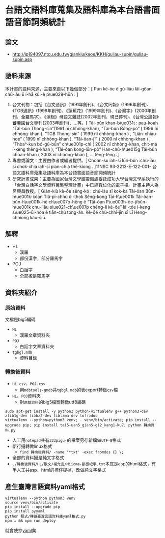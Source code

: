 # 台語文語料庫蒐集及語料庫為本台語書面語音節詞頻統計

## 論文
* http://ip194097.ntcu.edu.tw/giankiu/keoe/KKH/guliau-supin/guliau-supin.asp

## 語料來源
本計畫的語料來源，主要來自以下幾個部分：[ Pún kè-ōe ê gú-liāu lâi-gôan chú-iàu ū í-hā kúi-ê p\ue029-hūn : ]
  1. 台文刊物：包括《台文通訊》(1991年創刊)、《台文罔報》(1996年創刊)、《TGB通訊》(1999年創刊)、《蓮蕉花》(1999年創刊)、《台灣字》(2000年創刊，全羅馬字)、《湠根》母語文雜誌(2002年創刊，現已停刊)、《台灣公論報》蕃薯園台文專刊(2003年創刊)、...等。[ Tâi-bûn khan-b\ue031t : pau-koah “Tâi-bûn Thong-sìn”(1991 nî chhòng-khan), “Tâi-bûn Bóng-pò” ( 1996 nî chhòng-khan ), “TGB Thong-sìn” ( 1999 nî chhòng-khan ) , “Liân-chiau-hoe” ( 1999 nî chhòng-khan ), “Tâi-ôan-jī” ( 2000 nî chhòng-khan ) , “Thòaⁿ-kun bó-gú-bûn” ch\ue001p-chì ( 2002 nî chhòng-khan, chit-má í-keng thêng-khan ), “Tâi-ôan kong-lūn-pò” Han-chû-h\ue015g Tâi-bûn choan-khan ( 2003 nî chhòng-khan ), ... téng-téng .]
  2. 專書或論文：主要由作者或編者提供。[ Choan-su iah-sī lūn-bûn :chú-iàu sī chok-chiá iah-sī pian-chiá thê-kiong .  ]11NSC 93-2213-E-122-001- 台語文語料庫蒐集及語料庫為本台語書面語音節詞頻統計
  3. 研究計畫成果：主要為國家台灣文學館籌備處委託成功大學台灣文學系執行的「台灣白話字文學資料蒐集整理計畫」中已經數位化的電子檔。計畫主持人為呂興昌教授。[ Gián-kiù kè-ōe sêng-kó : chú-iàu sī kok-ka Tâi-ôan Bûn-h\ue001k-kóan Tiû-pī-chhù úi-thok Sêng-kong Tāi-h\ue001k Tâi-ôan-bûn-h\ue001k-hē ch\ue007p-hêng ê “Tâi-ôan P\ue003h-ōe-jībûn-h\ue001k chu-liāu s\ue021-ch\ue007p chéng-lí kè-ōe” lāi-tóe í-keng s\ue025-ūi-hòa ê tiān-chú tóng-àn. Kè-ōe chú-chhî-jîn sī Lī Heng-chhiong kàu-siū.

## 解釋
* HL
  * 漢羅
  * 部份漢字，部分羅馬字
* POJ
  * 白話字
  * 全部攏是羅馬字
  
## 資料夾紹介
### 原始資料
文檔是big5編碼
* `HL`
  * 漢羅文章資料夾
* `POJ`
  * 白話字文章資料夾
* `tgbgl.mdb`
  * 資料目錄

### 轉換後資料
* `HL.csv`、`POJ.csv`
  * 用`mdbtools-gmdb`共`tgbgl.mdb`的表export轉做`csv`檔
* `HL`、`POJ`資料夾
  * 對`原始資料`的big5檔案轉做utf8編碼
```
sudo apt-get install -y python3 python-virtualenv g++ python3-dev zlib1g-dev libbz2-dev liblzma-dev tofrodos
virtualenv --python=python3 venv; . venv/bin/activate; pip install --upgrade pip; pip install tai5-uan5_gian5-gi2_kang1-ku7; python 轉換資料.py
```
  * 人工用`notepad`共有`333pigu-`的檔案另存新檔做`UTF-8`格式
  * 斷行攏轉做linux格式
    * `find 轉換後資料/ -name '*txt' -exec fromdos {} \;`
  * 全部的資料攏是純文字格式
  * `./轉換後資料/HL/散文/楊允言/Miiome-鄒族紀事.txt`本底是asp的html格式，有半人工共asp、html的標仔提掉，改做純文字格式
  
  
## 產生臺灣言語資料yaml格式
```
virtualenv --python python3 venv
source venv/bin/activate
pip install --upgrade pip
pip install pyyaml
python 程式/轉做臺灣言語資料庫yaml格式.py
npm i && npm run deploy
```
就會使掠[yaml](https://taiwanese-corpus.github.io/Ungian_2005_guliau-supin/台語文語料庫蒐集及語料庫為本台語書面語音節詞頻統計.yaml)矣
  